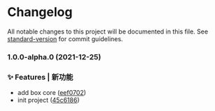 # Changelog

All notable changes to this project will be documented in this file. See [standard-version](https://github.com/conventional-changelog/standard-version) for commit guidelines.

### 1.0.0-alpha.0 (2021-12-25)


### ✨ Features | 新功能

* add box core ([eef0702](https://github.com/Keylenn/boxjs/commit/eef070205d93d2eedaee10284acec207e3655a64))
* init project ([45c6186](https://github.com/Keylenn/boxjs/commit/45c61862d85e0431d2383dee1ffe0ce545526375))

